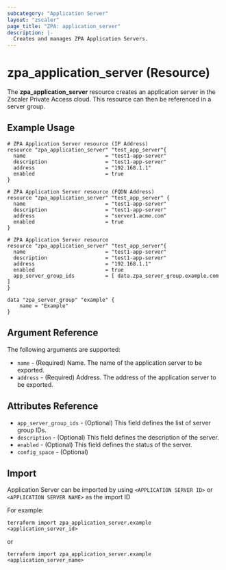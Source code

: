 ```yaml
---
subcategory: "Application Server"
layout: "zscaler"
page_title: "ZPA: application_server"
description: |-
  Creates and manages ZPA Application Servers.
---
```


# zpa_application_server (Resource)

The **zpa_application_server** resource creates an application server in the Zscaler Private Access cloud. This resource can then be referenced in a server group.

## Example Usage

```hcl
# ZPA Application Server resource (IP Address)
resource "zpa_application_server" "test_app_server"{
  name                          = "test1-app-server"
  description                   = "test1-app-server"
  address                       = "192.168.1.1"
  enabled                       = true
}
```

```hcl
# ZPA Application Server resource (FQDN Address)
resource "zpa_application_server" "test_app_server" {
  name                          = "test1-app-server"
  description                   = "test1-app-server"
  address                       = "server1.acme.com"
  enabled                       = true
}
```

```hcl
# ZPA Application Server resource
resource "zpa_application_server" "test_app_server"{
  name                          = "test1-app-server"
  description                   = "test1-app-server"
  address                       = "192.168.1.1"
  enabled                       = true
  app_server_group_ids          = [ data.zpa_server_group.example.com ]
}

data "zpa_server_group" "example" {
    name = "Example"
}
```

## Argument Reference

The following arguments are supported:

* `name` - (Required) Name. The name of the application server to be exported.
* `address` - (Required) Address. The address of the application server to be exported.

## Attributes Reference

* `app_server_group_ids` - (Optional) This field defines the list of server group IDs.
* `description` - (Optional) This field defines the description of the server.
* `enabled` - (Optional) This field defines the status of the server.
* `config_space` - (Optional)

## Import

Application Server can be imported by using `<APPLICATION SERVER ID>` or `<APPLICATION SERVER NAME>` as the import ID

For example:

```shell
terraform import zpa_application_server.example <application_server_id>
```

or

```shell
terraform import zpa_application_server.example <application_server_name>
```

